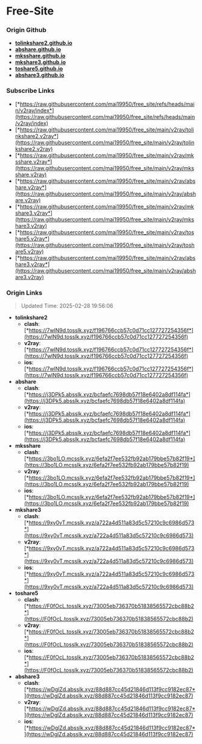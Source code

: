 # Free-Site

### Origin Github

- [**tolinkshare2.github.io**](https://github.com/tolinkshare2/tolinkshare2.github.io)
- [**abshare.github.io**](https://github.com/abshare/abshare.github.io)
- [**mksshare.github.io**](https://github.com/mksshare/mksshare.github.io)
- [**mkshare3.github.io**](https://github.com/mkshare3/mkshare3.github.io)
- [**toshare5.github.io**](https://github.com/toshare5/toshare5.github.io)
- [**abshare3.github.io**](https://github.com/abshare3/abshare3.github.io)

### Subscribe Links

- [*https://raw.githubusercontent.com/mai19950/free_site/refs/heads/main/v2ray/index*](https://raw.githubusercontent.com/mai19950/free_site/refs/heads/main/v2ray/index)
- [*https://raw.githubusercontent.com/mai19950/free_site/main/v2ray/tolinkshare2.v2ray*](https://raw.githubusercontent.com/mai19950/free_site/main/v2ray/tolinkshare2.v2ray)
- [*https://raw.githubusercontent.com/mai19950/free_site/main/v2ray/mksshare.v2ray*](https://raw.githubusercontent.com/mai19950/free_site/main/v2ray/mksshare.v2ray)
- [*https://raw.githubusercontent.com/mai19950/free_site/main/v2ray/abshare.v2ray*](https://raw.githubusercontent.com/mai19950/free_site/main/v2ray/abshare.v2ray)
- [*https://raw.githubusercontent.com/mai19950/free_site/main/v2ray/mkshare3.v2ray*](https://raw.githubusercontent.com/mai19950/free_site/main/v2ray/mkshare3.v2ray)
- [*https://raw.githubusercontent.com/mai19950/free_site/main/v2ray/toshare5.v2ray*](https://raw.githubusercontent.com/mai19950/free_site/main/v2ray/toshare5.v2ray)
- [*https://raw.githubusercontent.com/mai19950/free_site/main/v2ray/abshare3.v2ray*](https://raw.githubusercontent.com/mai19950/free_site/main/v2ray/abshare3.v2ray)

### Origin Links

> Updated Time: 2025-02-28 19:56:06

- **tolinkshare2**
  - **clash**: [*https://7wlN9d.tosslk.xyz/f196766ccb57c0d71cc127727254356f*](https://7wlN9d.tosslk.xyz/f196766ccb57c0d71cc127727254356f)
  - **v2ray**: [*https://7wlN9d.tosslk.xyz/f196766ccb57c0d71cc127727254356f*](https://7wlN9d.tosslk.xyz/f196766ccb57c0d71cc127727254356f)
  - **ios**: [*https://7wlN9d.tosslk.xyz/f196766ccb57c0d71cc127727254356f*](https://7wlN9d.tosslk.xyz/f196766ccb57c0d71cc127727254356f)
- **abshare**
  - **clash**: [*https://j3DPk5.absslk.xyz/bcfaefc7698db57f18e6402a8df114fa*](https://j3DPk5.absslk.xyz/bcfaefc7698db57f18e6402a8df114fa)
  - **v2ray**: [*https://j3DPk5.absslk.xyz/bcfaefc7698db57f18e6402a8df114fa*](https://j3DPk5.absslk.xyz/bcfaefc7698db57f18e6402a8df114fa)
  - **ios**: [*https://j3DPk5.absslk.xyz/bcfaefc7698db57f18e6402a8df114fa*](https://j3DPk5.absslk.xyz/bcfaefc7698db57f18e6402a8df114fa)
- **mksshare**
  - **clash**: [*https://3bo1LO.mcsslk.xyz/6efa2f7ee532fb92ab179bbe57b82f19*](https://3bo1LO.mcsslk.xyz/6efa2f7ee532fb92ab179bbe57b82f19)
  - **v2ray**: [*https://3bo1LO.mcsslk.xyz/6efa2f7ee532fb92ab179bbe57b82f19*](https://3bo1LO.mcsslk.xyz/6efa2f7ee532fb92ab179bbe57b82f19)
  - **ios**: [*https://3bo1LO.mcsslk.xyz/6efa2f7ee532fb92ab179bbe57b82f19*](https://3bo1LO.mcsslk.xyz/6efa2f7ee532fb92ab179bbe57b82f19)
- **mkshare3**
  - **clash**: [*https://9xy0vT.mcsslk.xyz/a722a4d511a83d5c57210c9c6986d573*](https://9xy0vT.mcsslk.xyz/a722a4d511a83d5c57210c9c6986d573)
  - **v2ray**: [*https://9xy0vT.mcsslk.xyz/a722a4d511a83d5c57210c9c6986d573*](https://9xy0vT.mcsslk.xyz/a722a4d511a83d5c57210c9c6986d573)
  - **ios**: [*https://9xy0vT.mcsslk.xyz/a722a4d511a83d5c57210c9c6986d573*](https://9xy0vT.mcsslk.xyz/a722a4d511a83d5c57210c9c6986d573)
- **toshare5**
  - **clash**: [*https://F0fOcL.tosslk.xyz/73005eb736370b51838565572cbc88b2*](https://F0fOcL.tosslk.xyz/73005eb736370b51838565572cbc88b2)
  - **v2ray**: [*https://F0fOcL.tosslk.xyz/73005eb736370b51838565572cbc88b2*](https://F0fOcL.tosslk.xyz/73005eb736370b51838565572cbc88b2)
  - **ios**: [*https://F0fOcL.tosslk.xyz/73005eb736370b51838565572cbc88b2*](https://F0fOcL.tosslk.xyz/73005eb736370b51838565572cbc88b2)
- **abshare3**
  - **clash**: [*https://wDglZd.absslk.xyz/88d887cc45d21846d113f9cc9182ec87*](https://wDglZd.absslk.xyz/88d887cc45d21846d113f9cc9182ec87)
  - **v2ray**: [*https://wDglZd.absslk.xyz/88d887cc45d21846d113f9cc9182ec87*](https://wDglZd.absslk.xyz/88d887cc45d21846d113f9cc9182ec87)
  - **ios**: [*https://wDglZd.absslk.xyz/88d887cc45d21846d113f9cc9182ec87*](https://wDglZd.absslk.xyz/88d887cc45d21846d113f9cc9182ec87)
